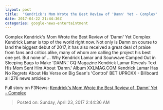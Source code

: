 ```yaml
---
layout: post
title:  "Kendrick's Mom Wrote the Best Review of 'Damn' Yet - Complex"
date: 2017-04-22 21:44:36Z
categories: google-news-entertaintment
---
```


Complex Kendrick's Mom Wrote the Best Review of 'Damn' Yet Complex Kendrick Lamar is top of the world right now. Not only is Damn on course to land the biggest debut of 2017, it has also received a great deal of praise from fans and critics alike, many of whom are calling the project his best one yet. But none of ... Why Kendrick Lamar and Sounwave Camped Out in Sleeping Bags to Make 'DAMN.' GQ Magazine Kendrick Lamar Reveals Text His Mom Sent Him About 'Damn.' Album XXLMAG.COM Kendrick Lamar Has No Regrets About His Verse on Big Sean's 'Control' BET UPROXX - Billboard all 276 news articles »


Full story on F3News: [Kendrick's Mom Wrote the Best Review of 'Damn' Yet - Complex](http://www.f3nws.com/n/FFQVHC)

> Posted on: Sunday, April 23, 2017 2:44:36 AM
